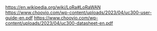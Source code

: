 https://en.wikipedia.org/wiki/LoRa#LoRaWAN
https://www.choovio.com/wp-content/uploads/2023/04/uc300-user-guide-en.pdf
https://www.choovio.com/wp-content/uploads/2023/04/uc300-datasheet-en.pdf

